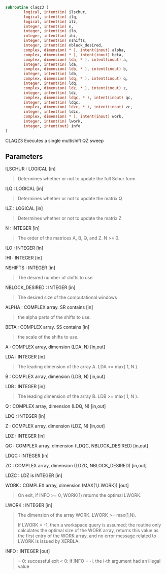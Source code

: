 ```fortran
subroutine claqz3 (
        logical, intent(in) ilschur,
        logical, intent(in) ilq,
        logical, intent(in) ilz,
        integer, intent(in) n,
        integer, intent(in) ilo,
        integer, intent(in) ihi,
        integer, intent(in) nshifts,
        integer, intent(in) nblock_desired,
        complex, dimension( * ), intent(inout) alpha,
        complex, dimension( * ), intent(inout) beta,
        complex, dimension( lda, * ), intent(inout) a,
        integer, intent(in) lda,
        complex, dimension( ldb, * ), intent(inout) b,
        integer, intent(in) ldb,
        complex, dimension( ldq, * ), intent(inout) q,
        integer, intent(in) ldq,
        complex, dimension( ldz, * ), intent(inout) z,
        integer, intent(in) ldz,
        complex, dimension( ldqc, * ), intent(inout) qc,
        integer, intent(in) ldqc,
        complex, dimension( ldzc, * ), intent(inout) zc,
        integer, intent(in) ldzc,
        complex, dimension( * ), intent(inout) work,
        integer, intent(in) lwork,
        integer, intent(out) info
)
```

CLAQZ3 Executes a single multishift QZ sweep

## Parameters
ILSCHUR : LOGICAL [in]
> Determines whether or not to update the full Schur form

ILQ : LOGICAL [in]
> Determines whether or not to update the matrix Q

ILZ : LOGICAL [in]
> Determines whether or not to update the matrix Z

N : INTEGER [in]
> The order of the matrices A, B, Q, and Z.  N >= 0.

ILO : INTEGER [in]

IHI : INTEGER [in]

NSHIFTS : INTEGER [in]
> The desired number of shifts to use

NBLOCK_DESIRED : INTEGER [in]
> The desired size of the computational windows

ALPHA : COMPLEX array. SR contains [in]
> the alpha parts of the shifts to use.

BETA : COMPLEX array. SS contains [in]
> the scale of the shifts to use.

A : COMPLEX array, dimension (LDA, N) [in,out]

LDA : INTEGER [in]
> The leading dimension of the array A.  LDA >= max( 1, N ).

B : COMPLEX array, dimension (LDB, N) [in,out]

LDB : INTEGER [in]
> The leading dimension of the array B.  LDB >= max( 1, N ).

Q : COMPLEX array, dimension (LDQ, N) [in,out]

LDQ : INTEGER [in]

Z : COMPLEX array, dimension (LDZ, N) [in,out]

LDZ : INTEGER [in]

QC : COMPLEX array, dimension (LDQC, NBLOCK_DESIRED) [in,out]

LDQC : INTEGER [in]

ZC : COMPLEX array, dimension (LDZC, NBLOCK_DESIRED) [in,out]

LDZC : LDZ is INTEGER [in]

WORK : COMPLEX array, dimension (MAX(1,LWORK)) [out]
> On exit, if INFO >= 0, WORK(1) returns the optimal LWORK.

LWORK : INTEGER [in]
> The dimension of the array WORK.  LWORK >= max(1,N).
> 
> If LWORK = -1, then a workspace query is assumed; the routine
> only calculates the optimal size of the WORK array, returns
> this value as the first entry of the WORK array, and no error
> message related to LWORK is issued by XERBLA.

INFO : INTEGER [out]
> = 0: successful exit
> < 0: if INFO = -i, the i-th argument had an illegal value

